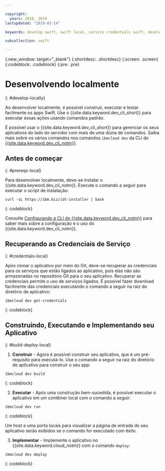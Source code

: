 ```yaml
---

copyright:
  years: 2018, 2019
lastupdated: "2019-03-14"

keywords: develop swift, swift local, service credentials swift, developer tools swift, swift cli, ibmcloud build swift, ibmcloud swift

subcollection: swift

---
```


{:new_window: target="_blank"}
{:shortdesc: .shortdesc}
{:screen: .screen}
{:codeblock: .codeblock}
{:pre: .pre}

# Desenvolvendo localmente
{: #develop-locally}

Ao desenvolver localmente, é possível construir, executar e testar facilmente os apps Swift. Use o {{site.data.keyword.dev_cli_short}} para executar essas ações usando comandos padrão. 

É possível usar o {{site.data.keyword.dev_cli_short}} para gerenciar os seus aplicativos do lado do servidor com mais de uma dúzia de comandos. Saiba mais sobre os vários comandos nos comandos `ibmcloud dev` da CLI do [{{site.data.keyword.dev_cli_notm}}](/docs/cli/idt?topic=cloud-cli-idt-cli#idt-cli).

## Antes de começar
{: #prereqs-local}

Para desenvolver localmente, deve-se instalar o {{site.data.keyword.dev_cli_notm}}. Execute o comando a seguir para executar o script de instalação:
```
curl -sL https://ibm.biz/idt-installer | bash
```
{: codeblock}

Consulte [Configurando a CLI do {{site.data.keyword.dev_cli_notm}}](/docs/cli?topic=cloud-cli-ibmcloud-cli#ibmcloud-cli) para saber mais sobre a configuração e o uso do {{site.data.keyword.dev_cli_notm}}.

## Recuperando as Credenciais de Serviço
{: #credentials-local}

Após clonar o aplicativo por meio do Git, deve-se recuperar as credenciais para os serviços que estão ligados ao aplicativo, pois elas não são armazenadas no repositório Git para o seu aplicativo. Recuperar as credenciais permite o uso de serviços ligados. É possível fazer download facilmente das credenciais executando o comando a seguir na raiz do diretório de aplicativo:
```
ibmcloud dev get-credentials
```
{: codeblock}

## Construindo, Executando e Implementando seu Aplicativo
{: #build-deploy-local}

1. **Construir** - Agora é possível construir seu aplicativo, que é um pré-requisito para executá-lo.
  Use o comando a seguir na raiz do diretório de aplicativo para construir o seu app:
  ```
  ibmcloud dev build
  ```
  {: codeblock}

2. **Executar** - Após uma construção bem-sucedida, é possível executar o aplicativo em um contêiner local com o comando a seguir:
  ```
  ibmcloud dev run
  ```
  {: codeblock}

  Um host e uma porta locais para visualizar a página de entrada do seu aplicativo serão exibidos se o comando for executado com êxito.

3. **Implementar** - Implemente o aplicativo no {{site.data.keyword.cloud_notm}} com o comando `deploy`:
  ```
  ibmcloud dev deploy
  ```
  {: codeblock}

